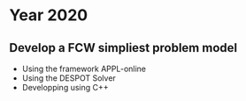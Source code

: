 # Year 2020

## Develop a FCW simpliest problem model

* Using the framework APPL-online
* Using the DESPOT Solver
* Developping using C++